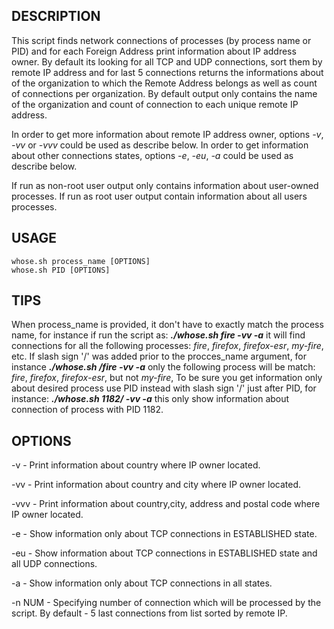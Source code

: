 ## DESCRIPTION ##
This script finds network connections of processes (by process name or PID) and for each Foreign Address print information about IP address owner. 
By default its looking for all TCP and UDP connections, sort them by remote IP address and for last 5 connections returns the informations about of the organization to which the Remote Address belongs as well as count of connections per organization. By default output only contains the name of the organization and count of connection to each unique remote IP address.

In order to get more information about remote IP address owner, options *-v*, *-vv* or *-vvv* could be used as describe below.
In order to get information about other connections states, options *-e*, *-eu*, *-a* could be used as describe below.

If run as non-root user output only contains information about user-owned processes. If run as root user output contain information about all users processes.

## USAGE ##
	whose.sh process_name [OPTIONS]  
	whose.sh PID [OPTIONS]

## TIPS ##
When process_name is provided, it don't have to exactly match the process name, for instance if run the script as: 
	***./whose.sh fire -vv -a***
it will find connections for all the following processes: *fire*, *firefox*, *firefox-esr*, *my-fire*, etc.
If slash sign '/' was added prior to the procces_name argument, for instance 
	***./whose.sh /fire -vv -a***
only the following process will be match: *fire*, *firefox*, *firefox-esr*, but not *my-fire*, 
To be sure you get information only about desired process use PID instead with slash sign '/' just after PID, for instance:
	***./whose.sh 1182/ -vv -a***
this only show information about connection of process with PID 1182.

## OPTIONS ##
-v - Print information about country where IP owner located.
	
-vv - Print information about country and city where IP owner located.

-vvv - Print information about country,city, address and postal code where IP owner located.

-e - Show information only about TCP connections in ESTABLISHED state.

-eu - Show information about TCP connections in ESTABLISHED state and all UDP connections.

-a - Show information only about TCP connections in all states.

-n NUM - Specifying number of connection which will be processed by the script. By default - 5 last connections from list sorted by remote IP.
